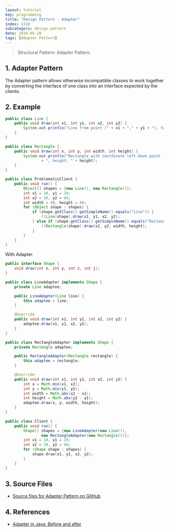 ```yaml
---
layout: tutorial
key: programming
title: "Design Pattern - Adapter"
index: 1310
subcategory: design-pattern
date: 2016-05-10
tags: [Adapter Pattern]
---
```


> Structural Pattern: Adapter Pattern.

## 1. Adapter Pattern
The Adapter pattern allows otherwise incompatible classes to work together by converting the interface of one class into an interface expected by the clients.

## 2. Example
```java
public class Line {
    public void draw(int x1, int y1, int x2, int y2) {
        System.out.println("Line from point (" + x1 + "," + y1 + "), to point (" + x2 + "," + y2 + ")");
    }
}

public class Rectangle {
    public void draw(int x, int y, int width, int height) {
        System.out.println("Rectangle with coordinate left-down point (" + x + "," + y + "), width: " + width
                + ", height: " + height);
    }
}

public class ProblematicClient {
    public void run() {
        Object[] shapes = {new Line(), new Rectangle()};
        int x1 = 10, y1 = 20;
        int x2 = 30, y2 = 60;
        int width = 40, height = 40;
        for (Object shape : shapes) {
            if (shape.getClass().getSimpleName().equals("Line")) {
                ((Line)shape).draw(x1, y1, x2, y2);
            } else if (shape.getClass().getSimpleName().equals("Rectangle")) {
                ((Rectangle)shape).draw(x2, y2, width, height);
            }
        }
    }
}
```
With Adapter.
```java
public interface Shape {
    void draw(int x, int y, int z, int j);
}

public class LineAdapter implements Shape {
    private Line adaptee;

    public LineAdapter(Line line) {
        this.adaptee = line;
    }

    @Override
    public void draw(int x1, int y1, int x2, int y2) {
        adaptee.draw(x1, y1, x2, y2);
    }
}

public class RectangleAdapter implements Shape {
    private Rectangle adaptee;

    public RectangleAdapter(Rectangle rectangle) {
        this.adaptee = rectangle;
    }

    @Override
    public void draw(int x1, int y1, int x2, int y2) {
        int x = Math.min(x1, x2);
        int y = Math.min(y1, y2);
        int width = Math.abs(x2 - x1);
        int height = Math.abs(y2 - y1);
        adaptee.draw(x, y, width, height);
    }
}

public class Client {
    public void run() {
        Shape[] shapes = {new LineAdapter(new Line()),
                new RectangleAdapter(new Rectangle())};
        int x1 = 10, y1 = 20;
        int x2 = 30, y2 = 60;
        for (Shape shape : shapes) {
            shape.draw(x1, y1, x2, y2);
        }
    }
}
```

## 3. Source Files
* [Source files for Adapter Pattern on GitHub](https://github.com/jojozhuang/design-patterns-java/tree/master/design-pattern-adapter)

## 4. References
* [Adapter in Java: Before and after](https://sourcemaking.com/design_patterns/adapter/java/1)

